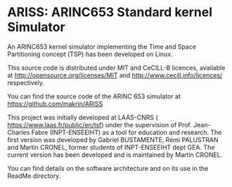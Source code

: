 ARISS: ARINC653 Standard kernel Simulator
==================

An ARINC653 kernel simulator implementing the Time and Space Partitioning concept (TSP) has been developed on Linux.

This source code is distributed under MIT and CeCILL-B licences, available at http://opensource.org/licenses/MIT and http://www.cecill.info/licences/ respectively.

You can find the source code of the ARINC 653 simulator at https://github.com/makrin/ARISS

This project was initially developed at LAAS-CNRS ( https://www.laas.fr/public/en/tsf) under the supervision of Prof. Jean-Charles Fabre (INPT-ENSEEIHT) as a tool for education and research. The first version was developed by Gabriel BUSTAMENTE, Rémi PALUSTRAN and Martin CRONEL, former students of INPT-ENSEEIHT dept GEA. The current version has been developed and is maintained by Martin CRONEL.

You can find details on the software architecture and on its use in the ReadMe directory.
